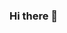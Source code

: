 ### Hi there 👋

<!--
**imdadshafi/imdadshafi** is a ✨ _special_ ✨ repository because its `README.md` (this file) appears on your GitHub profile.

Here are some ideas to get you started:

- 🔭 I’m currently working on The Brand crew
- 🌱 I’m currently learning Nextjs
- 👯 I’m looking to collaborate on open soruce projects.
- 🤔 I’m looking for help with Nodejs
- 💬 Ask me about Front-End Development
- 📫 How to reach me: visit my site imdadshafi.com
- 😄 Pronouns: ...
- ⚡ Fun fact: ...
-->
